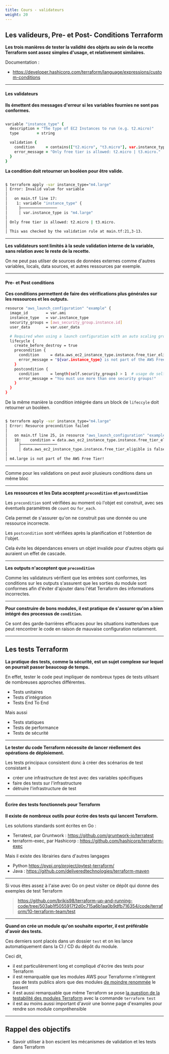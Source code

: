 ```yaml
---
title: Cours - validateurs
weight: 20
---
```



## Les valideurs, Pre- et Post- Conditions Terraform

**Les trois manières de tester la validité des objets au sein de la recette Terraform sont assez simples d'usage, et relativement similaires.**

Documentation : 
* https://developer.hashicorp.com/terraform/language/expressions/custom-conditions


---

#### Les validateurs 

**Ils émettent des messages d'erreur si les variables fournies ne sont pas conformes.**

```coffee

variable "instance_type" {
  description = "The type of EC2 Instances to run (e.g. t2.micro)"
  type        = string

  validation {
    condition     = contains(["t2.micro", "t3.micro"], var.instance_type)
    error_message = "Only free tier is allowed: t2.micro | t3.micro."
  }
}

```

**La condition doit retourner un booléen pour être valide.**

```bash

$ terraform apply -var instance_type="m4.large"
│ Error: Invalid value for variable
│
│   on main.tf line 17:
│    1: variable "instance_type" {
│     ├────────────────
│     │ var.instance_type is "m4.large"
│
│ Only free tier is allowed: t2.micro | t3.micro.
│
│ This was checked by the validation rule at main.tf:21,3-13.

```
---
**Les validateurs sont limités à la seule validation interne de la variable, sans relation avec le reste de la recette.**

On ne peut pas utilser de sources de données externes comme d'autres variables, locals, data sources, et autres ressources par exemple.

---

#### Pre- et Post conditions

**Ces conditions permettent de faire des vérifications plus générales sur les ressources et les outputs.**

```bash
resource "aws_launch_configuration" "example" {
  image_id        = var.ami
  instance_type   = var.instance_type
  security_groups = [aws_security_group.instance.id]
  user_data       = var.user_data

  # Required when using a launch configuration with an auto scaling group.
  lifecycle {
    create_before_destroy = true
    precondition {
      condition     = data.aws_ec2_instance_type.instance.free_tier_eligible
      error_message = "${var.instance_type} is not part of the AWS Free Tier!"
    }
    postcondition {
      condition     = length(self.security_groups) > 1  # usage de self.attribute popssible
      error_message = "You must use more than one security groups!"
    }
  }
}

```

De la même manière  la condition intégrée dans un block de `lifeccyle` doit retourner un booléen.

```bash

$ terraform apply -var instance_type="m4.large"
│ Error: Resource precondition failed
│
│   on main.tf line 25, in resource "aws_launch_configuration" "example":
│   18:    condition = data.aws_ec2_instance_type.instance.free_tier_eligible
│     ├────────────────
│     │ data.aws_ec2_instance_type.instance.free_tier_eligible is false
│
│ m4.large is not part of the AWS Free Tier!

```

--- 

Comme pour les validations on peut avoir plusieurs conditions dans un même bloc   

---

**Les ressources et les Data acceptent  `precondition` et `postcondition`**

Les `precondition` sont vérifiées au moment où l'objet est construit, avec ses éventuels paramètres de `count` ou `for_each`.

Cela permet de s'assurer qu'on ne construit pas une donnée ou une ressource incorrecte.

Les `postcondition` sont vérifiées après la planification et l'obtention de l'objet.

Cela évite les dépendances envers un objet invalide pour d'autres objets qui auraient un effet de cascade.

---

**Les outputs n'acceptent que `precondition`**

Comme les validateurs vérifient que les entrées sont conformes, les conditions sur les outputs s'assurent que les sorties du module sont conformes afin d'éviter d'ajouter dans l'état Terraform des informations incorrectes.

---

**Pour construire de bons modules, il est pratique de s'assurer qu'on a bien intégré des processus de `condition`.** 

Ce sont des garde-barrières efficaces pour les situations inattendues que peut rencontrer le code en raison de mauvaise configuration notamment.

---

## Les tests Terraform

**La pratique des tests, comme la sécurité, est un sujet complexe sur lequel on pourrait passer beaucoup de temps.**

En effet, tester le code peut impliquer de nombreux types de tests utilsant de nombreuses approches différentes. 

- Tests unitaires 
- Tests d'intégration
- Tests End To End

Mais aussi 

- Tests statiques
- Tests de performance
- Tests de sécurité

---

**Le tester du code Terraform nécessite de lancer réellement des opérations de déploiement.**

Les tests principaux consistent donc à créer des scénarios de test consistant à

* créer une infrastructure de test avec des variables spécifiques
* faire des tests sur l'infrastructure 
* détruire l'infrastructure de test 

---

#### Écrire des tests fonctionnels pour  Terraform  

**Il existe de nombreux outils pour écrire des tests qui lancent Terraform.**

Les solutions standards sont écrites en Go : 

* Terratest, par Gruntwork : https://github.com/gruntwork-io/terratest 
* terraform-exec, par Hashicorp : https://github.com/hashicorp/terraform-exec

Mais il existe des librairies dans d'autres langages 

* Python https://pypi.org/project/pytest-terraform/
* Java : https://github.com/deliveredtechnologies/terraform-maven

--- 

Si vous êtes assez à l'aise avec Go on peut visiter ce dépôt qui donne des exemples de test Terraform 

> https://github.com/brikis98/terraform-up-and-running-code/tree/503ab1f5055917f2d0c715a6b1aa0b9dfb716354/code/terraform/10-terraform-team/test

--- 

**Quand on crée un module qu'on souhaite exporter, il est préférable d'avoir des tests.** 

Ces derniers sont placés dans un dossier `test` et on les lance automatiquement dans la CI / CD du dépôt du module.

Ceci dit, 
* il est particulièrement long et compliqué d'écrire des tests pour Terraform
* il est remarquable que les modules AWS pour Terraforme n'intègrent pas de tests publics alors que des modules [de moindre renommée](https://github.com/cloudposse/terraform-null-label) le fassent
* il est aussi remarquable que même Terraform se pose [la question de la testabilité des modules Terraform](https://developer.hashicorp.com/terraform/language/modules/testing-experiment) avec la commande `terraform test`
* il est au moins aussi important d'avoir une bonne page d'examples pour rendre son module compréhensible


---

## Rappel des objectifs 
- Savoir utiliser à bon escient les mécanismes de validation et les tests dans Terraform


